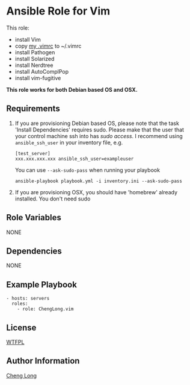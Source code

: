 Ansible Role for Vim 
=========

This role:

- install Vim
- copy [my .vimrc](https://raw.github.com/ChengLong/configs/master/.vimrc) to ~/.vimrc
- install Pathogen
- install Solarized
- install Nerdtree 
- install AutoComplPop
- install vim-fugitive

**This role works for both Debian based OS and OSX.**

Requirements
------------

1. If you are provisioning Debian based OS, please note that the task 'Install Dependencies' requires sudo. Please make that the user that your control machine ssh into has *sudo access*.
        I recommend using `ansible_ssh_user` in your inventory file, e.g.

	```
	[test_server]
	xxx.xxx.xxx.xxx ansible_ssh_user=exampleuser 
	```

	You can use `--ask-sudo-pass` when running your playbook

	`ansible-playbook playbook.yml -i inventory.ini --ask-sudo-pass`

2. If you are provisioning OSX, you should have 'homebrew' already installed. You don't need sudo

Role Variables
--------------

NONE

Dependencies
------------

NONE

Example Playbook
----------------

```
- hosts: servers
  roles:
    - role: ChengLong.vim
```

License
-------

[WTFPL](http://www.wtfpl.net/)

Author Information
------------------

[Cheng Long](https://twitter.com/ChengLong_)
